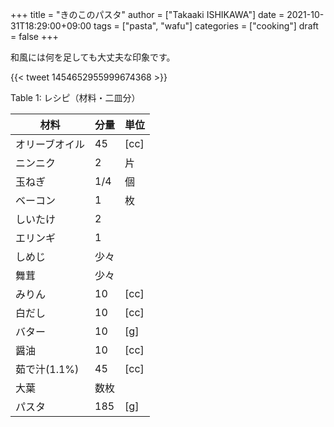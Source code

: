 +++
title = "きのこのパスタ"
author = ["Takaaki ISHIKAWA"]
date = 2021-10-31T18:29:00+09:00
tags = ["pasta", "wafu"]
categories = ["cooking"]
draft = false
+++

和風には何を足しても大丈夫な印象です。  

{{< tweet 1454652955999674368 >}}  

<div class="table-caption">
  <span class="table-number">Table 1</span>:
  レシピ（材料・二皿分）
</div>

| 材料      | 分量 | 単位 |
|---------|----|----|
| オリーブオイル | 45  | [cc] |
| ニンニク  | 2   | 片   |
| 玉ねぎ    | 1/4 | 個   |
| ベーコン  | 1   | 枚   |
| しいたけ  | 2   |      |
| エリンギ  | 1   |      |
| しめじ    | 少々 |      |
| 舞茸      | 少々 |      |
| みりん    | 10  | [cc] |
| 白だし    | 10  | [cc] |
| バター    | 10  | [g]  |
| 醤油      | 10  | [cc] |
| 茹で汁(1.1%) | 45  | [cc] |
| 大葉      | 数枚 |      |
| パスタ    | 185 | [g]  |
